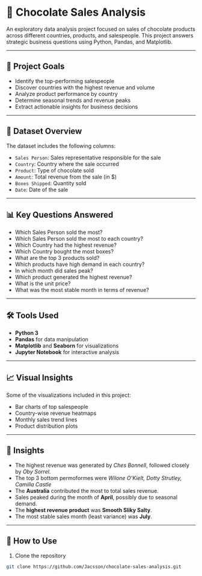 # 🍫 Chocolate Sales Analysis

An exploratory data analysis project focused on sales of chocolate products across different countries, products, and salespeople. This project answers strategic business questions using Python, Pandas, and Matplotlib.

---

## 📌 Project Goals

- Identify the top-performing salespeople
- Discover countries with the highest revenue and volume
- Analyze product performance by country
- Determine seasonal trends and revenue peaks
- Extract actionable insights for business decisions

---

## 📁 Dataset Overview

The dataset includes the following columns:

- `Sales Person`: Sales representative responsible for the sale  
- `Country`: Country where the sale occurred  
- `Product`: Type of chocolate sold  
- `Amount`: Total revenue from the sale (in $)  
- `Boxes Shipped`: Quantity sold  
- `Date`: Date of the sale  

---

## 📊 Key Questions Answered

- Which Sales Person sold the most?
- Which Sales Person sold the most to each country?
- Which Country had the highest revenue?
- Which Country bought the most boxes?
- What are the top 3 products sold?
- Which products have high demand in each country?
- In which month did sales peak?
- Which product generated the highest revenue?
- What is the unit price?
- What was the most stable month in terms of revenue?

---

## 🛠️ Tools Used

- **Python 3**
- **Pandas** for data manipulation
- **Matplotlib** and **Seaborn** for visualizations
- **Jupyter Notebook** for interactive analysis

---

## 📈 Visual Insights

Some of the visualizations included in this project:

- Bar charts of top salespeople
- Country-wise revenue heatmaps
- Monthly sales trend lines
- Product distribution plots

---

## 🧠 Insights

- The highest revenue was generated by *Ches Bonnell*, followed closely by *Oby Sorrel*.
- The top 3 bottom permoformes were *Wilone O'Kielt, Dotty Strutley, Camilla Castle*
- The **Australia** contributed the most to total sales revenue.
- Sales peaked during the month of **April**, possibly due to seasonal demand.
- The **highest revenue product** was **Smooth Sliky Salty**.
- The most stable sales month (least variance) was **July**.

---

## 🚀 How to Use

1. Clone the repository  
```bash
git clone https://github.com/Jacsson/chocolate-sales-analysis.git
